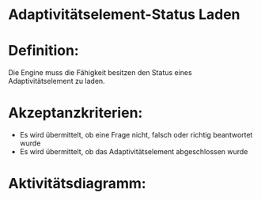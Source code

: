 # Adaptivitätselement-Status Laden


# Definition:
Die Engine muss die Fähigkeit besitzen den Status eines Adaptivitätselement zu laden.

# Akzeptanzkriterien:
- Es wird übermittelt, ob eine Frage nicht, falsch oder richtig beantwortet wurde
- Es wird übermittelt, ob das Adaptivitätselement abgeschlossen wurde

# Aktivitätsdiagramm:



